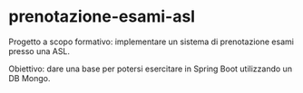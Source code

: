 # prenotazione-esami-asl

Progetto a scopo formativo: implementare un sistema di prenotazione esami presso una ASL.

Obiettivo: dare una base per potersi esercitare in Spring Boot utilizzando un DB Mongo.
